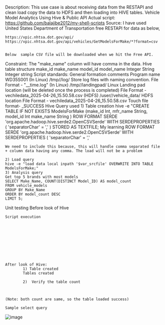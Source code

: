 Description: 	This use case is about receiving data from the RESTAPI and clean load copy the data to HDFS and then loading into HIVE tables. Vehicle Model Analytics Using Hive & Public API 
Actual script:	https://github.com/balajibe2012/my-shell-scripts
Source: 	 I have used United States Department of Transportation free RESTAPI for data as below,
	
	
	https://vpic.nhtsa.dot.gov/api/
	https://vpic.nhtsa.dot.gov/api/vehicles/GetModelsForMake/*?format=csv
	
	
	Below  sample CSV file will be downloaded when we hit the Free API.
	
Constraint:	The "make_name" column will have comma in the data.
Hive table structure 	make_id
	make_name
	model_id
	model_name
	Integer
	String
	Integer
	string
Script standards:	General formation
	comments
	Program name 
	WD35S001
	(In Linux) /tmp/<user>/log/
	Store log files with naming convention. File Format - "<programname>_<date>_time.log"
	(In Linux) /tmp/<user>/landingpad/
	Linux Landing pad location (will be deleted once the process is completed)
	File Format -vechiledata_2025-04-26_15.50.58.csv 
	(HDFS)  /user/<user>/vehicle_data/
	HDFS location
File Format - vechiledata_2025-04-26_15.50.58.csv 
Touch file format- _SUCCESS
Hive Query used	1) Table creation
	hive -e "CREATE TABLE IF NOT EXISTS ModelsForMake
	(make_id Int,
	mfr_name String,
	model_id Int
	make_name String
	)
	ROW FORMAT SERDE 'org.apache.hadoop.hive.serde2.OpenCSVSerde'
	WITH SERDEPROPERTIES (
	  'separatorChar' = ','
	)
	STORED AS TEXTFILE;
	My learning
	ROW FORMAT SERDE 'org.apache.hadoop.hive.serde2.OpenCSVSerde'
	WITH SERDEPROPERTIES (
	  'separatorChar' = ','
	
	We need to include this because, this will handle comma separated file + column data having any comma. The load will not be a problem
	        
	2) Load query
	hive -e "load data local inpath '$var_srcfile' OVERWRITE INTO TABLE ModelsForMake;"
	3) Analysis query 
	Get top 5 brands with most models
	SELECT Make_Name, COUNT(DISTINCT Model_ID) AS model_count
	FROM vehicle_models
	GROUP BY Make_Name
	ORDER BY model_count DESC
	LIMIT 5;
Unit testing	Before look of Hive
	
	
	Script execution
	
	
	
	
	
	
	
	
	
	
	After look of Hive:
	        1) Table created 
	        Tables created
	
	        2)  Verify the table count
	
	
	
	(Note: both count are same, so the table loaded success) 
	
	Sample select query
	
![image](https://github.com/user-attachments/assets/c5a7c407-3819-400d-ae33-26674989244e)
